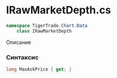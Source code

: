 
# IRawMarketDepth.cs
```csharp
namespace TigerTrade.Chart.Data  
    class IRawMarketDepth
```

Описание

### Синтаксис
```csharp
long MaxAskPrice { get; }
```
